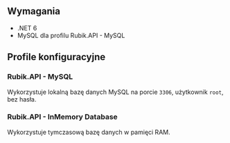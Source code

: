 ## Wymagania

- .NET 6
- MySQL dla profilu Rubik.API - MySQL

## Profile konfiguracyjne

### Rubik.API - MySQL
Wykorzystuje lokalną bazę danych MySQL na porcie `3306`, użytkownik `root`, bez hasła.

### Rubik.API - InMemory Database
Wykorzystuje tymczasową bazę danych w pamięci RAM.